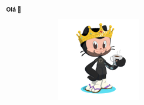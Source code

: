 ###  Olá 👋

<p align="center">
  <img width="220" align="center" src="https://github.com/Jean-Domingues/Jean-Domingues/blob/master/avatar.png" />
</p>  
